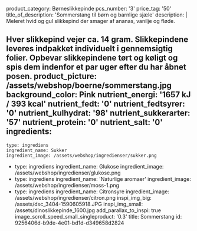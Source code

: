 product_category: Børneslikkepinde
pcs_number: '3'
price_tag: '50'
title_of_description: 'Sommerstang til børn og barnlige sjæle'
description: |
  Meleret hvid og gul slikkepind der smager af ananas, vanilje og fløde.
  
  Hver slikkepind vejer ca. 14 gram. Slikkepindene leveres indpakket individuelt i gennemsigtig folier. Opbevar slikkepindene tørt og køligt og spis dem indenfor et par uger efter du har åbnet posen.
product_picture: /assets/webshop/boerne/sommerstang.jpg
background_color: Pink
nutrient_energi: '1657 kJ / 393 kcal'
nutrient_fedt: '0'
nutrient_fedtsyrer: '0'
nutrient_kulhydrat: '98'
nutrient_sukkerarter: '57'
nutrient_protein: '0'
nutrient_salt: '0'
ingredients:
  -
    type: ingrediens
    ingredient_name: Sukker
    ingredient_image: /assets/webshop/ingredienser/sukker.png
  -
    type: ingrediens
    ingredient_name: Glukose
    ingredient_image: /assets/webshop/ingredienser/glukose.png
  -
    type: ingrediens
    ingredient_name: 'Naturlige aromaer'
    ingredient_image: /assets/webshop/ingredienser/moss-1.png
  -
    type: ingrediens
    ingredient_name: Citronsyre
    ingredient_image: /assets/webshop/ingredienser/citron.png
inspi_img_big: /assets/dsc_3404-1590605918.JPG
inspi_img_small: /assets/dinoslikkepinde_1600.jpg
add_parallax_to_inspi: true
image_scroll_speed_small_singleproduct: '0.3'
title: Sommerstang
id: 9256406d-b9de-4e01-bd1d-d349658d2824
